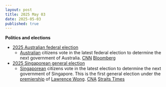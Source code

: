 ```yaml
---
layout: post
title: 2025 May 03
date: 2025-05-03
published: true
---
```



**Politics and elections**

* [2025 Australian federal election](https://en.wikipedia.org/wiki/2025_Australian_federal_election "2025 Australian federal election")
  + [Australian](https://en.wikipedia.org/wiki/Australia "Australia") citizens vote in the latest federal election to determine the next government of Australia. [CNN](https://edition.cnn.com/2025/05/02/australia/polling-young-voters-australia-election-intl-hnk) [Bloomberg](https://www.theguardian.com/australia-news/live/2025/may/03/australian-federal-election-2025-live-news-today-anthony-albanese-labor-peter-dutton-liberal-coalition-greens-polls-vote-odds-results-politics-latest-updates)
* [2025 Singaporean general election](https://en.wikipedia.org/wiki/2025_Singaporean_general_election "2025 Singaporean general election")
  + [Singaporean](https://en.wikipedia.org/wiki/Singapore "Singapore") citizens vote in the latest election to determine the next government of Singapore. This is the first general election under the [premiership](https://en.wikipedia.org/wiki/Prime_Minister_of_Singapore "Prime Minister of Singapore") of [Lawrence Wong](https://en.wikipedia.org/wiki/Lawrence_Wong "Lawrence Wong"). [CNA](https://www.channelnewsasia.com/singapore/ge2025-polling-day-vote-general-election-5104111) [Straits Times](https://www.straitstimes.com/singapore/politics/singaporeans-head-to-the-polls-in-pm-wongs-first-election-as-leader)

